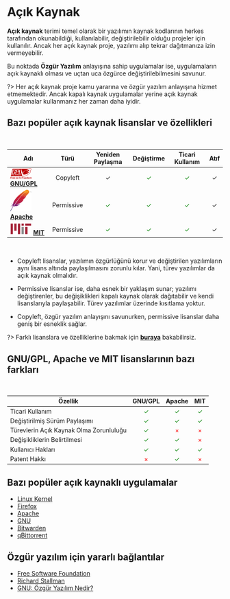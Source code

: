 <!-- NOTLAR 
 - Bu sayfa bilgi içerikli makaleden oluşmaktadır.
 - Bu içeriğe eklenmesi gereken şeyler olduğu düşünülmektedir. https://github.com/GuvendeKal/guvendekal.org/issues/28 buradan bakabilirsiniz.
 - İçerik kuralları ve ekleme yapmak sayfalarını ziyaret edebilirsiniz -->

# Açık Kaynak

**Açık kaynak** terimi temel olarak bir yazılımın kaynak kodlarının herkes tarafından okunabildiği, kullanılabilir, değiştirilebilir olduğu projeler için kullanılır. Ancak her açık kaynak proje, yazılımı alıp tekrar dağıtmanıza izin vermeyebilir. 

Bu noktada **Özgür Yazılım** anlayışına sahip uygulamalar ise, uygulamaların açık kaynaklı olması ve uçtan uca özgürce değiştirilebilmesini savunur.    

?> Her açık kaynak proje kamu yararına ve özgür yazılım anlayışına hizmet etmemektedir. Ancak kapalı kaynak uygulamalar yerine açık kaynak uygulamalar kullanmanız her zaman daha iyidir.

## Bazı popüler açık kaynak lisanslar ve özellikleri

<br>

| Adı       | Türü     | Yeniden Paylaşma        | Değiştirme   | Ticari Kullanım     | Atıf  |
| ----------- |:---------------:| :---------------------: | :----------------: | :------------------:| :----------------:|
| <img src="docs/images/gpl.png" alt="GPL" style="width: 50px; height: auto;"> [**GNU/GPL**](https://www.gnu.org/licenses/gpl-3.0.en.html) | Copyleft        | ✓| <span style="color: green;">✓</span>              | <span style="color: green;">✓</span> | ✓ |
| <span style="display: inline-block; vertical-align: middle;"><img src="docs/images/apache.png" alt="Apache" style="width: 50px; height: 50px;"> </span> <span style="display: inline-block; vertical-align: middle;">[**Apache**](https://www.apache.org/licenses/LICENSE-2.0.html)</span> | Permissive      | <span style="color: green;">✓</span>    | <span style="color: green;">✓</span>               | <span style="color: green;">✓</span>                 | ✓ |
| <img src="docs/images/mit.png" alt="MIT License" style="width: 50px; height: auto;"> [**MIT**](https://mit-license.org/) | Permissive      | <span style="color: green;">✓</span>    | <span style="color: green;">✓</span>               | <span style="color: green;">✓</span>                 | ✓ |

<br>

* Copyleft lisanslar, yazılımın özgürlüğünü korur ve değiştirilen yazılımların aynı lisans altında paylaşılmasını zorunlu kılar. Yani, türev yazılımlar da açık kaynak olmalıdır. 

* Permissive lisanslar ise, daha esnek bir yaklaşım sunar; yazılımı değiştirenler, bu değişiklikleri kapalı kaynak olarak dağıtabilir ve kendi lisanslarıyla paylaşabilir. Türev yazılımlar üzerinde kısıtlama yoktur. 

* Copyleft, özgür yazılım anlayışını savunurken, permissive lisanslar daha geniş bir esneklik sağlar.

?> Farklı lisanslara ve özelliklerine bakmak için [**buraya**](https://en.wikipedia.org/wiki/Comparison_of_free_and_open-source_software_licenses) bakabilirsiz.

## GNU/GPL, Apache ve MIT lisanslarının bazı farkları

<br>

| Özellik                                       |    GNU/GPL   |    Apache    |    MIT       |
| ---------------------------------------------- |:------------:|:-----------:|:-----------:|
| Ticari Kullanım                               | <span style="color: green;">✓</span> | <span style="color: green;">✓</span> | <span style="color: green;">✓</span> |
| Değiştirilmiş Sürüm Paylaşımı                 | <span style="color: green;">✓</span> | <span style="color: green;">✓</span> | <span style="color: green;">✓</span> |
| Türevlerin Açık Kaynak Olma Zorunluluğu      | <span style="color: green;">✓</span> | <span style="color: red;">×</span>    | <span style="color: red;">×</span>    |
| Değişikliklerin Belirtilmesi                   | <span style="color: green;">✓</span> | <span style="color: green;">✓</span> | <span style="color: red;">×</span>    |
| Kullanıcı Hakları                             | <span style="color: green;">✓</span> | <span style="color: green;">✓</span> | <span style="color: green;">✓</span> |
| Patent Hakkı                                  | <span style="color: red;">×</span>    | <span style="color: green;">✓</span> | <span style="color: red;">×</span>    |

## Bazı popüler açık kaynaklı uygulamalar

* [Linux Kernel](https://www.kernel.org/)
* [Firefox](https://www.mozilla.org/en-US/firefox/)
* [Apache](https://httpd.apache.org/)
* [GNU](https://www.gnu.org/gnu/gnu.html)
* [Bitwarden](https://bitwarden.com/)
* [qBittorrent](https://www.qbittorrent.org/)

## Özgür yazılım için yararlı bağlantılar

* [Free Software Foundation](https://www.fsf.org/)
* [Richard Stallman](https://stallman.org/)
* [GNU: Özgür Yazılım Nedir?](https://www.gnu.org/philosophy/free-sw.html)
